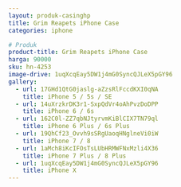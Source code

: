 ```yaml
---
layout: produk-casinghp
title: Grim Reapets iPhone Case
categories: iphone

# Produk
product-title: Grim Reapets iPhone Case
harga: 90000
sku: hn-4253
image-drive: 1uqXcqEay5DW1j4mG0SyncQJLeX5pGY96
gallery:
  - url: 17GHd1QtG0jaslg-aZzsRlFccdKXI0qNA
    title: iPhone 5 / 5s / SE
  - url: 14uXrzkrDK3r1-SxpQdVr4oAhPvzDoDPP
    title: iPhone 6 / 6s
  - url: 162C0l-ZZ7qbNJtyrvmKiBlCIX7TN79ql
    title: iPhone 6 Plus / 6s Plus
  - url: 19QhCf23_Ovvh9sSRgUaoqHNglneVi0iW
    title: iPhone 7 / 8
  - url: 1aMch8iKcIFOsTsLUbHRMWFNxMzli4X36
    title: iPhone 7 Plus / 8 Plus
  - url: 1uqXcqEay5DW1j4mG0SyncQJLeX5pGY96
    title: iPhone X
---
```

